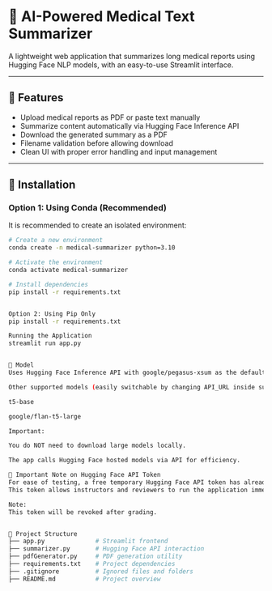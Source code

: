 # 🧠 AI-Powered Medical Text Summarizer

A lightweight web application that summarizes long medical reports using Hugging Face NLP models, with an easy-to-use Streamlit interface.

---

## 🔧 Features
- Upload medical reports as PDF or paste text manually
- Summarize content automatically via Hugging Face Inference API
- Download the generated summary as a PDF
- Filename validation before allowing download
- Clean UI with proper error handling and input management

---

## 🚀 Installation

### Option 1: Using Conda (Recommended)

It is recommended to create an isolated environment:

```bash
# Create a new environment
conda create -n medical-summarizer python=3.10

# Activate the environment
conda activate medical-summarizer

# Install dependencies
pip install -r requirements.txt


Option 2: Using Pip Only
pip install -r requirements.txt

Running the Application
streamlit run app.py


🤖 Model
Uses Hugging Face Inference API with google/pegasus-xsum as the default summarization model.

Other supported models (easily switchable by changing API_URL inside summarizer.py):

t5-base

google/flan-t5-large

Important:

You do NOT need to download large models locally.

The app calls Hugging Face hosted models via API for efficiency.

🔑 Important Note on Hugging Face API Token
For ease of testing, a free temporary Hugging Face API token has already been included directly in the summarizer.py file.
This token allows instructors and reviewers to run the application immediately without needing to create a new token.

Note:
This token will be revoked after grading.


📂 Project Structure
├── app.py              # Streamlit frontend
├── summarizer.py       # Hugging Face API interaction
├── pdfGenerator.py     # PDF generation utility
├── requirements.txt    # Project dependencies
├── .gitignore          # Ignored files and folders
├── README.md           # Project overview

